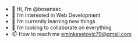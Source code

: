 - 👋 Hi, I’m @bosanaac
- 👀 I’m interested in Web Development
- 🌱 I’m currently learning new things
- 💞️ I’m looking to collaborate on everything
- 📫 How to reach me eminkesetovic79@gmail.com

<!---
bosanaac/bosanaac is a ✨ special ✨ repository because its `README.md` (this file) appears on your GitHub profile.
You can click the Preview link to take a look at your changes.
--->
